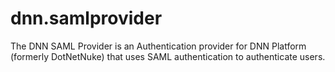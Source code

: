 # dnn.samlprovider
The DNN SAML Provider is an Authentication provider for DNN Platform (formerly DotNetNuke) that uses SAML authentication to authenticate users.
